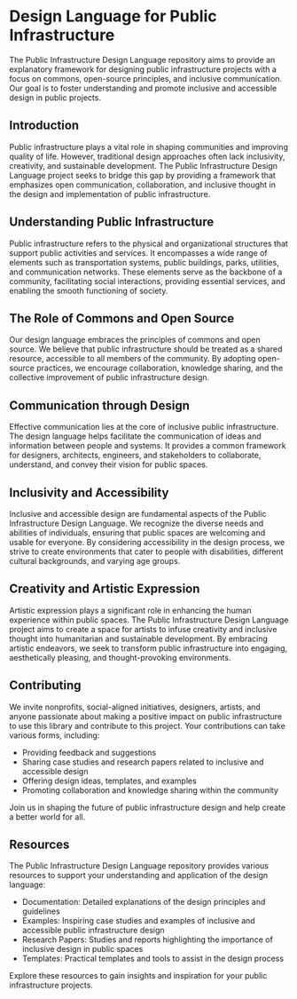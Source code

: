 # Design Language for Public Infrastructure

The Public Infrastructure Design Language repository aims to provide an explanatory framework for designing public infrastructure projects with a focus on commons, open-source principles, and inclusive communication. Our goal is to foster understanding and promote inclusive and accessible design in public projects.

## Introduction

Public infrastructure plays a vital role in shaping communities and improving quality of life. However, traditional design approaches often lack inclusivity, creativity, and sustainable development. The Public Infrastructure Design Language project seeks to bridge this gap by providing a framework that emphasizes open communication, collaboration, and inclusive thought in the design and implementation of public infrastructure.

## Understanding Public Infrastructure

Public infrastructure refers to the physical and organizational structures that support public activities and services. It encompasses a wide range of elements such as transportation systems, public buildings, parks, utilities, and communication networks. These elements serve as the backbone of a community, facilitating social interactions, providing essential services, and enabling the smooth functioning of society.

## The Role of Commons and Open Source

Our design language embraces the principles of commons and open source. We believe that public infrastructure should be treated as a shared resource, accessible to all members of the community. By adopting open-source practices, we encourage collaboration, knowledge sharing, and the collective improvement of public infrastructure design.

## Communication through Design

Effective communication lies at the core of inclusive public infrastructure. The design language helps facilitate the communication of ideas and information between people and systems. It provides a common framework for designers, architects, engineers, and stakeholders to collaborate, understand, and convey their vision for public spaces.

## Inclusivity and Accessibility

Inclusive and accessible design are fundamental aspects of the Public Infrastructure Design Language. We recognize the diverse needs and abilities of individuals, ensuring that public spaces are welcoming and usable for everyone. By considering accessibility in the design process, we strive to create environments that cater to people with disabilities, different cultural backgrounds, and varying age groups.

## Creativity and Artistic Expression

Artistic expression plays a significant role in enhancing the human experience within public spaces. The Public Infrastructure Design Language project aims to create a space for artists to infuse creativity and inclusive thought into humanitarian and sustainable development. By embracing artistic endeavors, we seek to transform public infrastructure into engaging, aesthetically pleasing, and thought-provoking environments.

## Contributing

We invite nonprofits, social-aligned initiatives, designers, artists, and anyone passionate about making a positive impact on public infrastructure to use this library and contribute to this project. Your contributions can take various forms, including:

- Providing feedback and suggestions
- Sharing case studies and research papers related to inclusive and accessible design
- Offering design ideas, templates, and examples
- Promoting collaboration and knowledge sharing within the community

Join us in shaping the future of public infrastructure design and help create a better world for all.

## Resources

The Public Infrastructure Design Language repository provides various resources to support your understanding and application of the design language:

- Documentation: Detailed explanations of the design principles and guidelines
- Examples: Inspiring case studies and examples of inclusive and accessible public infrastructure design
- Research Papers: Studies and reports highlighting the importance of inclusive design in public spaces
- Templates: Practical templates and tools to assist in the design process

Explore these resources to gain insights and inspiration for your public infrastructure projects.
